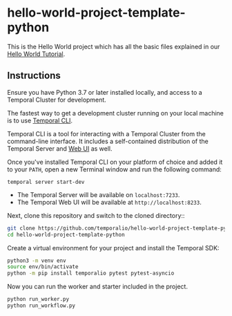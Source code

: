 # hello-world-project-template-python

This is the Hello World project which has all the basic files explained in our [Hello World Tutorial](https://learn.temporal.io/getting_started/python/hello_world_in_python/).

## Instructions

Ensure you have Python 3.7 or later installed locally, and access to a Temporal Cluster for development.

The fastest way to get a development cluster running on your local machine is to use [Temporal CLI](https://docs.temporal.io/cli#install).

Temporal CLI is a tool for interacting with a Temporal Cluster from the command-line interface. It includes a self-contained distribution of the Temporal Server and [Web UI](https://docs.temporal.io/web-ui) as well.

Once you've installed Temporal CLI on your platform of choice and added it to your ```PATH```, open a new Terminal window and run the following command:

```temporal server start-dev```

*  The Temporal Server will be available on ```localhost:7233```.
*  The Temporal Web UI will be available at ```http://localhost:8233```.

Next, clone this repository and switch to the cloned directory::

```bash
git clone https://github.com/temporalio/hello-world-project-template-python
cd hello-world-project-template-python
```

Create a virtual environment for your project and install the Temporal SDK:

```bash
python3 -m venv env
source env/bin/activate
python -m pip install temporalio pytest pytest-asyncio
```

Now you can run the worker and starter included in the project.

```bash
python run_worker.py
python run_workflow.py
```